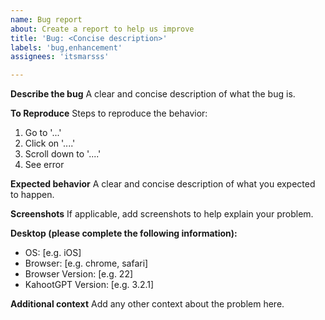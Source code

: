 ```yaml
---
name: Bug report
about: Create a report to help us improve
title: 'Bug: <Concise description>'
labels: 'bug,enhancement'
assignees: 'itsmarsss'

---
```


**Describe the bug**
A clear and concise description of what the bug is.

**To Reproduce**
Steps to reproduce the behavior:
1. Go to '...'
2. Click on '....'
3. Scroll down to '....'
4. See error

**Expected behavior**
A clear and concise description of what you expected to happen.

**Screenshots**
If applicable, add screenshots to help explain your problem.

**Desktop (please complete the following information):**
 - OS: [e.g. iOS]
 - Browser: [e.g. chrome, safari]
 - Browser Version: [e.g. 22]
 - KahootGPT Version: [e.g. 3.2.1]

**Additional context**
Add any other context about the problem here.
